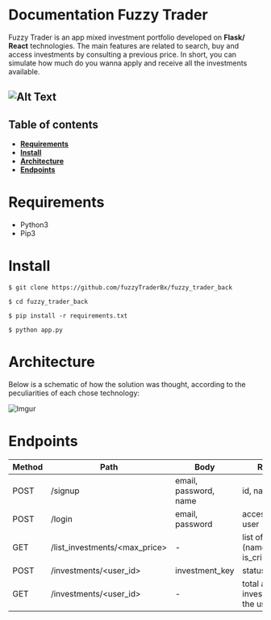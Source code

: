 # Documentation Fuzzy Trader

Fuzzy Trader is an app mixed investment portfolio developed on **Flask/ React** technologies. The main features are related to search, buy and access investments by consulting a previous price. In short, you can simulate how much do you wanna apply and receive all the investments available.  

![Alt Text](https://media.giphy.com/media/SVs1myKhQKNQmG5RK5/giphy.gif)
 -
 ## Table of contents
 * **[Requirements](#requirements)**
 * **[Install](#install)**
* **[Architecture](#architecture)**
* **[Endpoints](#endpoints)**

# Requirements

 - Python3
 - Pip3

# Install

```
$ git clone https://github.com/fuzzyTraderBx/fuzzy_trader_back
```
```
$ cd fuzzy_trader_back
```
```
$ pip install -r requirements.txt
```
```
$ python app.py
```

# Architecture

Below is a schematic of how the solution was thought, according to the peculiarities of each chose technology:

![Imgur](https://i.imgur.com/YwotRxs.png)


# Endpoints
|Method| Path | Body | Response |
|--|--|--|--|
| POST | /signup |  email, password, name | id, name, email
| POST | /login |  email, password | access_token, user
| GET | /list_investments/<max_price> | - | list of investments (name, value, is_criptocurrency) |
| POST | /investments/<user_id> | investment_key | status code |
| GET | /investments/<user_id> | - | total and list of investments of the user |

